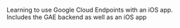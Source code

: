 Learning to use Google Cloud Endpoints with an iOS app.<br>
Includes the GAE backend as well as an iOS app